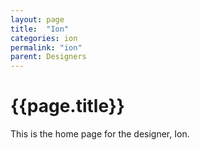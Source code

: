 ```yaml
---
layout: page
title:  "Ion"
categories: ion
permalink: "ion"
parent: Designers
---
```

# {{page.title}}

This is the home page for the designer, Ion.
